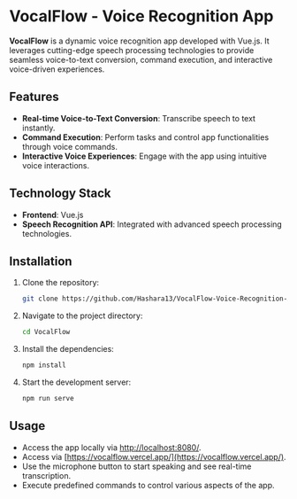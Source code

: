 # VocalFlow - Voice Recognition App

**VocalFlow** is a dynamic voice recognition app developed with Vue.js. It leverages cutting-edge speech processing technologies to provide seamless voice-to-text conversion, command execution, and interactive voice-driven experiences.

## Features

- **Real-time Voice-to-Text Conversion**: Transcribe speech to text instantly.
- **Command Execution**: Perform tasks and control app functionalities through voice commands.
- **Interactive Voice Experiences**: Engage with the app using intuitive voice interactions.

## Technology Stack

- **Frontend**: Vue.js
- **Speech Recognition API**: Integrated with advanced speech processing technologies.

## Installation

1. Clone the repository:
   ```bash
   git clone https://github.com/Hashara13/VocalFlow-Voice-Recognition-App.git

2. Navigate to the project directory:
   ```bash
   cd VocalFlow

3. Install the dependencies:
   ```bash
   npm install

4. Start the development server:
   ```bash
   npm run serve

## Usage

- Access the app locally via [http://localhost:8080/](http://localhost:8080/).
- Access via [https://vocalflow.vercel.app/](https://vocalflow.vercel.app/).
- Use the microphone button to start speaking and see real-time transcription.
- Execute predefined commands to control various aspects of the app.
